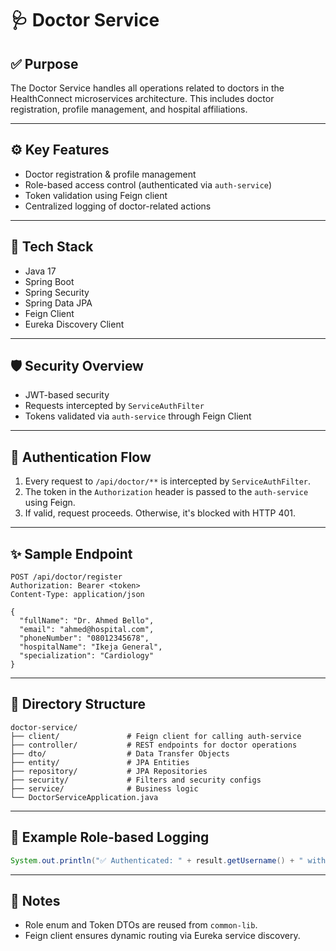 # 🩺 Doctor Service

## ✅ Purpose
The Doctor Service handles all operations related to doctors in the HealthConnect microservices architecture. This includes doctor registration, profile management, and hospital affiliations.

---

## ⚙️ Key Features

- Doctor registration & profile management
- Role-based access control (authenticated via `auth-service`)
- Token validation using Feign client
- Centralized logging of doctor-related actions

---

## 🧱 Tech Stack

- Java 17
- Spring Boot
- Spring Security
- Spring Data JPA
- Feign Client
- Eureka Discovery Client

---

## 🛡️ Security Overview

- JWT-based security
- Requests intercepted by `ServiceAuthFilter`
- Tokens validated via `auth-service` through Feign Client

---

## 🔐 Authentication Flow

1. Every request to `/api/doctor/**` is intercepted by `ServiceAuthFilter`.
2. The token in the `Authorization` header is passed to the `auth-service` using Feign.
3. If valid, request proceeds. Otherwise, it's blocked with HTTP 401.

---

## ✨ Sample Endpoint

```http
POST /api/doctor/register
Authorization: Bearer <token>
Content-Type: application/json

{
  "fullName": "Dr. Ahmed Bello",
  "email": "ahmed@hospital.com",
  "phoneNumber": "08012345678",
  "hospitalName": "Ikeja General",
  "specialization": "Cardiology"
}
```

---

## 📁 Directory Structure

```
doctor-service/
├── client/               # Feign client for calling auth-service
├── controller/           # REST endpoints for doctor operations
├── dto/                  # Data Transfer Objects
├── entity/               # JPA Entities
├── repository/           # JPA Repositories
├── security/             # Filters and security configs
├── service/              # Business logic
└── DoctorServiceApplication.java
```

---

## 🧪 Example Role-based Logging

```java
System.out.println("✅ Authenticated: " + result.getUsername() + " with role: " + result.getRole());
```

---

## 🧠 Notes

- Role enum and Token DTOs are reused from `common-lib`.
- Feign client ensures dynamic routing via Eureka service discovery.